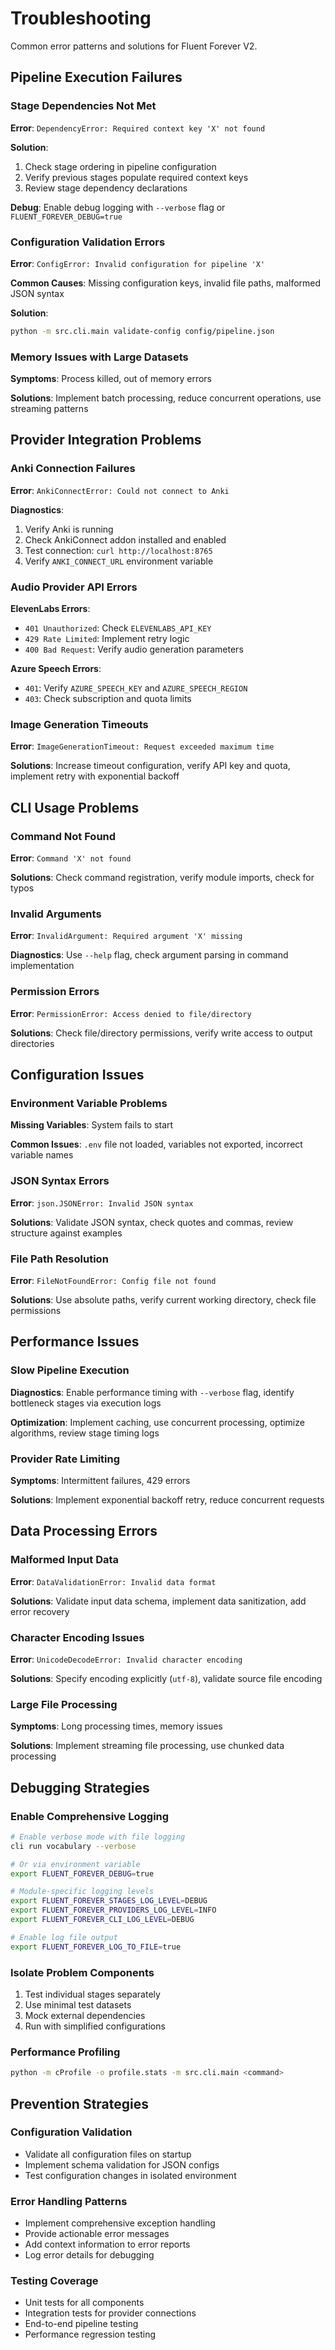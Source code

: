 # Troubleshooting

Common error patterns and solutions for Fluent Forever V2.

## Pipeline Execution Failures

### Stage Dependencies Not Met
**Error**: `DependencyError: Required context key 'X' not found`

**Solution**:
1. Check stage ordering in pipeline configuration
2. Verify previous stages populate required context keys
3. Review stage dependency declarations

**Debug**: Enable debug logging with `--verbose` flag or `FLUENT_FOREVER_DEBUG=true`

### Configuration Validation Errors
**Error**: `ConfigError: Invalid configuration for pipeline 'X'`

**Common Causes**: Missing configuration keys, invalid file paths, malformed JSON syntax

**Solution**:
```bash
python -m src.cli.main validate-config config/pipeline.json
```

### Memory Issues with Large Datasets
**Symptoms**: Process killed, out of memory errors

**Solutions**: Implement batch processing, reduce concurrent operations, use streaming patterns

## Provider Integration Problems

### Anki Connection Failures
**Error**: `AnkiConnectError: Could not connect to Anki`

**Diagnostics**:
1. Verify Anki is running
2. Check AnkiConnect addon installed and enabled
3. Test connection: `curl http://localhost:8765`
4. Verify `ANKI_CONNECT_URL` environment variable

### Audio Provider API Errors
**ElevenLabs Errors**:
- `401 Unauthorized`: Check `ELEVENLABS_API_KEY`
- `429 Rate Limited`: Implement retry logic
- `400 Bad Request`: Verify audio generation parameters

**Azure Speech Errors**:
- `401`: Verify `AZURE_SPEECH_KEY` and `AZURE_SPEECH_REGION`
- `403`: Check subscription and quota limits

### Image Generation Timeouts
**Error**: `ImageGenerationTimeout: Request exceeded maximum time`

**Solutions**: Increase timeout configuration, verify API key and quota, implement retry with exponential backoff

## CLI Usage Problems

### Command Not Found
**Error**: `Command 'X' not found`

**Solutions**: Check command registration, verify module imports, check for typos

### Invalid Arguments
**Error**: `InvalidArgument: Required argument 'X' missing`

**Diagnostics**: Use `--help` flag, check argument parsing in command implementation

### Permission Errors
**Error**: `PermissionError: Access denied to file/directory`

**Solutions**: Check file/directory permissions, verify write access to output directories

## Configuration Issues

### Environment Variable Problems
**Missing Variables**: System fails to start

**Common Issues**: `.env` file not loaded, variables not exported, incorrect variable names

### JSON Syntax Errors
**Error**: `json.JSONError: Invalid JSON syntax`

**Solutions**: Validate JSON syntax, check quotes and commas, review structure against examples

### File Path Resolution
**Error**: `FileNotFoundError: Config file not found`

**Solutions**: Use absolute paths, verify current working directory, check file permissions

## Performance Issues

### Slow Pipeline Execution
**Diagnostics**: Enable performance timing with `--verbose` flag, identify bottleneck stages via execution logs

**Optimization**: Implement caching, use concurrent processing, optimize algorithms, review stage timing logs

### Provider Rate Limiting
**Symptoms**: Intermittent failures, 429 errors

**Solutions**: Implement exponential backoff retry, reduce concurrent requests

## Data Processing Errors

### Malformed Input Data
**Error**: `DataValidationError: Invalid data format`

**Solutions**: Validate input data schema, implement data sanitization, add error recovery

### Character Encoding Issues
**Error**: `UnicodeDecodeError: Invalid character encoding`

**Solutions**: Specify encoding explicitly (`utf-8`), validate source file encoding

### Large File Processing
**Symptoms**: Long processing times, memory issues

**Solutions**: Implement streaming file processing, use chunked data processing

## Debugging Strategies

### Enable Comprehensive Logging
```bash
# Enable verbose mode with file logging
cli run vocabulary --verbose

# Or via environment variable
export FLUENT_FOREVER_DEBUG=true

# Module-specific logging levels
export FLUENT_FOREVER_STAGES_LOG_LEVEL=DEBUG
export FLUENT_FOREVER_PROVIDERS_LOG_LEVEL=INFO
export FLUENT_FOREVER_CLI_LOG_LEVEL=DEBUG

# Enable log file output
export FLUENT_FOREVER_LOG_TO_FILE=true
```

### Isolate Problem Components
1. Test individual stages separately
2. Use minimal test datasets
3. Mock external dependencies
4. Run with simplified configurations

### Performance Profiling
```bash
python -m cProfile -o profile.stats -m src.cli.main <command>
```

## Prevention Strategies

### Configuration Validation
- Validate all configuration files on startup
- Implement schema validation for JSON configs
- Test configuration changes in isolated environment

### Error Handling Patterns
- Implement comprehensive exception handling
- Provide actionable error messages
- Add context information to error reports
- Log error details for debugging

### Testing Coverage
- Unit tests for all components
- Integration tests for provider connections
- End-to-end pipeline testing
- Performance regression testing
